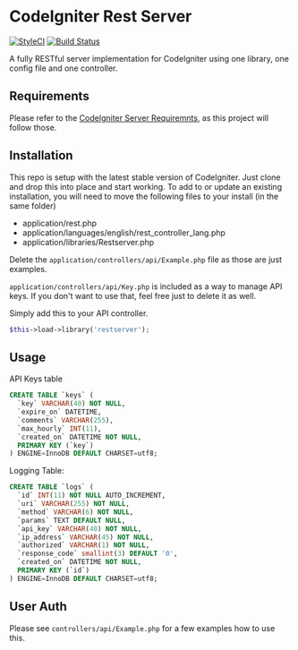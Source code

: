 # CodeIgniter Rest Server

[![StyleCI](https://github.styleci.io/repos/230589/shield?branch=development)](https://github.styleci.io/repos/230589) [![Build Status](https://travis-ci.com/chriskacerguis/codeigniter-restserver.svg?branch=development)](https://travis-ci.com/chriskacerguis/codeigniter-restserver)

A fully RESTful server implementation for CodeIgniter using one library, one config file and one controller.

## Requirements

Please refer to the [CodeIgniter Server Requiremnts](https://www.codeigniter.com/user_guide/general/requirements.html), as this project will follow those.

## Installation

This repo is setup with the latest stable version of CodeIgniter.  Just clone and drop this into place and start working.  To add to or update an existing installation, you will need to move the following files to your install (in the same folder)

- application/rest.php
- application/languages/english/rest_controller_lang.php
- application/libraries/Restserver.php

Delete the `application/controllers/api/Example.php` file as those are just examples.

`application/controllers/api/Key.php` is included as a way to manage API keys.  If you don't want to use that, feel free just to delete it as well.

Simply add this to your API controller.

```php
$this->load->library('restserver');
```

## Usage

API Keys table

```sql
CREATE TABLE `keys` (
  `key` VARCHAR(40) NOT NULL,
  `expire_on` DATETIME,
  `comments` VARCHAR(255),
  `max_hourly` INT(11),
  `created_on` DATETIME NOT NULL,
  PRIMARY KEY (`key`)
) ENGINE=InnoDB DEFAULT CHARSET=utf8;
```

Logging Table:

```sql
CREATE TABLE `logs` (
  `id` INT(11) NOT NULL AUTO_INCREMENT,
  `uri` VARCHAR(255) NOT NULL,
  `method` VARCHAR(6) NOT NULL,
  `params` TEXT DEFAULT NULL,
  `api_key` VARCHAR(40) NOT NULL,
  `ip_address` VARCHAR(45) NOT NULL,
  `authorized` VARCHAR(1) NOT NULL,
  `response_code` smallint(3) DEFAULT '0',
  `created_on` DATETIME NOT NULL,
  PRIMARY KEY (`id`)
) ENGINE=InnoDB DEFAULT CHARSET=utf8;
```

## User Auth

Please see `controllers/api/Example.php` for a few examples how to use this.

